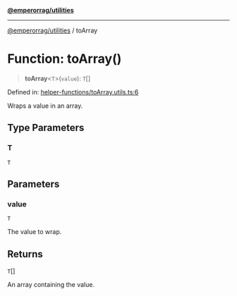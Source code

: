 [**@emperorrag/utilities**](../README.md)

***

[@emperorrag/utilities](../globals.md) / toArray

# Function: toArray()

> **toArray**\<`T`\>(`value`): `T`[]

Defined in: [helper-functions/toArray.utils.ts:6](https://github.com/EmperorRAG/my-projects-monorepo/blob/e2bd1d08dbedaf6b4d2837cf58e4e4885a5e09fe/libs/utilities/src/lib/helper-functions/toArray.utils.ts#L6)

Wraps a value in an array.

## Type Parameters

### T

`T`

## Parameters

### value

`T`

The value to wrap.

## Returns

`T`[]

An array containing the value.
